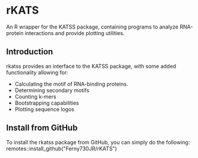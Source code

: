 # rKATS

An R wrapper for the KATSS package, containing programs to analyze RNA-protein
interactions and provide plotting utilities.

## Introduction

rkatss provides an interface to the KATSS package, with some added functionality
allowing for:
* Calculating the motif of RNA-binding proteins.
* Determining secondary motifs
* Counting k-mers
* Bootstrapping capabilities
* Plotting sequence logos

## Install from GitHub

To install the rkatss package from GitHub, you can simply do the following:
remotes::install_github("Ferny730JR/rKATS")
